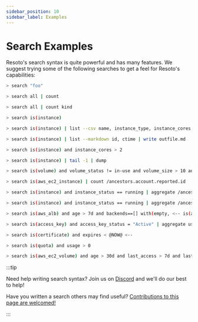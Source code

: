 ```yaml
---
sidebar_position: 10
sidebar_label: Examples
---
```


# Search Examples

Resoto's search syntax is quite powerful and has many features. We suggest trying some of the following searches to get a feel for Resoto's capabilities:

```bash title="Search for resources with property value 'foo'"
> search "foo"
```

```bash title="Get number of all collected resources"
> search all | count
```

```bash title="Get number of all collected resources by kind"
> search all | count kind
```

```bash title="List compute instances"
> search is(instance)
```

```bash title="List name, type, cores, and memory for each account in CSV format"
> search is(instance) | list --csv name, instance_type, instance_cores as cores, instance_memory as memory, /ancestors.account.reported.name as account
```

```bash title="Write list of instance IDs and their creation times as markdown table to outfile.md"
> search is(instance) | list --markdown id, ctime | write outfile.md
```

```bash title="List compute instances with more than two CPU cores"
> search is(instance) and instance_cores > 2
```

```bash title="Get all instances and display the metadata of the last instance"
> search is(instance) | tail -1 | dump
```

```bash title="List volumes that are not in use, larger than 10GB, older than 30 days, and with no I/O during the past 7 days"
> search is(volume) and volume_status != in-use and volume_size > 10 and age > 30d and last_access > 7d
```

```bash title="Count the number of EC2 instances by account ID"
> search is(aws_ec2_instance) | count /ancestors.account.reported.id
```

```bash title="Aggregate RAM usage (bytes) data grouped by cloud, account, region, and instance type"
> search is(instance) and instance_status == running | aggregate /ancestors.cloud.reported.name as cloud, /ancestors.account.reported.name as account, /ancestors.region.reported.name as region, instance_type as type: sum(instance_memory * 1024 * 1024 * 1024) as memory_bytes
```

```bash title="Aggregate hourly instance cost grouped by cloud, account, region, and type from the cost information associated with the instance_type higher up in the graph"
> search is(instance) and instance_status == running | aggregate /ancestors.cloud.reported.name as cloud, /ancestors.account.reported.name as account, /ancestors.region.reported.name as region, instance_type as type: sum(/ancestors.instance_type.reported.ondemand_cost) as instances_hourly_cost_estimate
```

```bash title="Find orphaned load balancers that have no active backend"
> search is(aws_alb) and age > 7d and backends==[] with(empty, <-- is(aws_alb_target_group) and target_type = instance and age > 7d with(empty, <-- is(aws_ec2_instance) and instance_status != terminated)) <-[0:1]- is(aws_alb_target_group) or is(aws_alb)
```

```bash title="Ensure there is only one active access key available for any single IAM user"
> search is(access_key) and access_key_status = "Active" | aggregate user_name as user : sum(1) as number_of_keys
```

```bash title="Find expired SSL certificates currently in use"
> search is(certificate) and expires < @NOW@ <--
```

```bash title="Find current quota consumption to prevent service interruptions"
> search is(quota) and usage > 0
```

```bash title="Find unused AWS volumes older than 30 days with no I/O in the past 7 days"
> search is(aws_ec2_volume) and age > 30d and last_access > 7d and last_update > 7d and volume_status = available
```

:::tip

Need help writing search syntax? Join us on [Discord](https://discord.gg/someengineering) and we'll do our best to help!

Have you written a search others may find useful? [Contributions to this page are welcomed!](https://github.com/someengineering/resoto.com/edit/main/docs/concepts/search/examples.md)

:::
